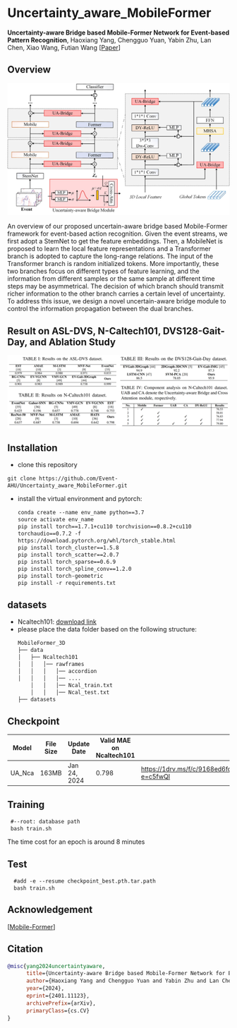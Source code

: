 # Uncertainty_aware_MobileFormer
**Uncertainty-aware Bridge based Mobile-Former Network for Event-based Pattern Recognition**, 
Haoxiang Yang, Chengguo Yuan, Yabin Zhu, Lan Chen, Xiao Wang, Futian Wang 
[[Paper](https://arxiv.org/abs/2401.11123)]

## Overview
![image](https://github.com/Event-AHU/Uncertainty_aware_MobileFormer/blob/main/IMG/Overview.jpg)

An overview of our proposed uncertain-aware bridge based Mobile-Former framework for event-based action recognition. Given the event streams, we first adopt a StemNet to get the feature embeddings. Then, a MobileNet is proposed to learn the local feature representations and a Transformer branch is adopted to capture the long-range relations. The input of the Transformer branch is random initialized tokens. More importantly, these two branches focus on different types of feature learning, and the information from different samples or the same sample at different time steps may be asymmetrical. The decision of which branch should transmit richer information to the other branch carries a certain level of uncertainty. To address this issue, we design a novel uncertain-aware bridge module to control the information propagation between the dual branches.
 
## Result on ASL-DVS, N-Caltech101, DVS128-Gait-Day, and Ablation Study 

![image](https://github.com/Event-AHU/Uncertainty_aware_MobileFormer/blob/main/IMG/experimentalResults.jpg)


## Installation

- clone this repository

```shell
git clone https://github.com/Event-AHU/Uncertainty_aware_MobileFormer.git
```

- install the virtual environment and pytorch:
   ```
  conda create --name env_name python==3.7
  source activate env_name
  pip install torch==1.7.1+cu110 torchvision==0.8.2+cu110 torchaudio==0.7.2 -f https://download.pytorch.org/whl/torch_stable.html
   pip install torch_cluster==1.5.8
   pip install torch_scatter==2.0.7
   pip install torch_sparse==0.6.9
   pip install torch_spline_conv==1.2.0
   pip install torch-geometric
   pip install -r requirements.txt
  ```


## datasets

- Ncaltech101: [download link](https://1drv.ms/f/c/9168ed6fce3e99fd/EvPOD9f7LjNNo0QFSQv_5BkBsmKcl6nUnsa1MZEdzICIZA?e=B3daNo)
-  please place the data folder based on the following structure:
    ```
	MobileFormer_3D
	├── data
	│   ├── Ncaltech101
	│   │   │── rawframes
	│   │   │   │── accordion
	│   │   │   │── ....
        │   │   │── Ncal_train.txt
        │   │   │── Ncal_test.txt
	├── datasets
	```
## Checkpoint
| Model | File Size | Update Date  | Valid MAE on Ncaltech101 | Download Link                                            |
| ----- | --------- | ------------ | --------------------- | -------------------------------------------------------- |
|  UA_Nca  | 163MB  | Jan 24, 2024 | 0.798  | https://1drv.ms/f/c/9168ed6fce3e99fd/EmHUNHOw5SdPlY6WOLOMYr0BrQ_n84VFtefEpNT2OW9tHA?e=c5fwQI|



## Training
 ```
  #--root: database path
  bash train.sh
  ```
The time cost for an epoch is around 8 minutes

## Test
```
  #add -e --resume checkpoint_best.pth.tar.path
  bash train.sh
  ```


## Acknowledgement 
[[Mobile-Former](https://openaccess.thecvf.com/content/CVPR2022/html/Chen_Mobile-Former_Bridging_MobileNet_and_Transformer_CVPR_2022_paper.html)]

## Citation 
```bib
@misc{yang2024uncertaintyaware,
      title={Uncertainty-aware Bridge based Mobile-Former Network for Event-based Pattern Recognition}, 
      author={Haoxiang Yang and Chengguo Yuan and Yabin Zhu and Lan Chen and Xiao Wang and Futian Wang},
      year={2024},
      eprint={2401.11123},
      archivePrefix={arXiv},
      primaryClass={cs.CV}
}
```


